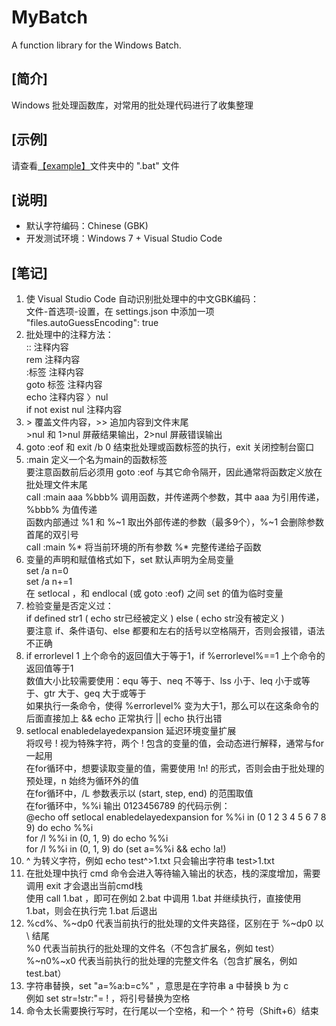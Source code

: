 # MyBatch
A function library for the Windows Batch.  
  
## [简介]
Windows 批处理函数库，对常用的批处理代码进行了收集整理  

## [示例]
请查看<a href="example\">【example】</a>文件夹中的 ".bat" 文件  

## [说明]
- 默认字符编码：Chinese (GBK)  
- 开发测试环境：Windows 7 + Visual Studio Code  

## [笔记]
01. 使 Visual Studio Code 自动识别批处理中的中文GBK编码：  
    文件-首选项-设置，在 settings.json 中添加一项 "files.autoGuessEncoding": true  
02. 批处理中的注释方法：  
    :: 注释内容  
    rem 注释内容  
    :标签 注释内容  
    goto 标签 注释内容  
    echo 注释内容 〉nul  
    if not exist nul 注释内容  
03. \> 覆盖文件内容，>> 追加内容到文件末尾  
    \>nul 和 1>nul 屏蔽结果输出，2>nul 屏蔽错误输出  
04. goto :eof 和 exit /b 0 结束批处理或函数标签的执行，exit 关闭控制台窗口  
05. :main 定义一个名为main的函数标签  
    要注意函数前后必须用 goto :eof 与其它命令隔开，因此通常将函数定义放在批处理文件末尾  
    call :main aaa %bbb% 调用函数，并传递两个参数，其中 aaa 为引用传递，%bbb% 为值传递  
    函数内部通过 %1 和 %~1 取出外部传递的参数（最多9个），%~1 会删除参数首尾的双引号  
    call :main %* 将当前环境的所有参数 %* 完整传递给子函数  
06. 变量的声明和赋值格式如下，set 默认声明为全局变量  
    set /a n=0  
    set /a n+=1  
    在 setlocal ，和 endlocal (或 goto :eof) 之间 set 的值为临时变量  
07. 检验变量是否定义过：  
    if defined str1 ( echo str已经被定义 ) else ( echo str没有被定义 )  
    要注意 if、条件语句、else 都要和左右的括号以空格隔开，否则会报错，语法不正确
08. if errorlevel 1 上个命令的返回值大于等于1，if %errorlevel%==1 上个命令的返回值等于1  
    数值大小比较需要使用：equ 等于、neq 不等于、lss 小于、leq 小于或等于、gtr 大于、geq 大于或等于  
    如果执行一条命令，使得 %errorlevel% 变为大于1，那么可以在这条命令的后面直接加上 && echo 正常执行 || echo 执行出错  
09. setlocal enabledelayedexpansion 延迟环境变量扩展  
    将叹号 ! 视为特殊字符，两个 ! 包含的变量的值，会动态进行解释，通常与for一起用  
    在for循环中，想要读取变量的值，需要使用 !n! 的形式，否则会由于批处理的预处理，n 始终为循环外的值  
    在for循环中，/L 参数表示以 (start, step, end) 的范围取值  
    在for循环中，%%i 
    输出 0123456789 的代码示例：  
    @echo off
    setlocal enabledelayedexpansion
    for %%i in (0 1 2 3 4 5 6 7 8 9) do echo %%i  
    for /l %%i in (0, 1, 9) do echo %%i  
    for /l %%i in (0, 1, 9) do (set a=%%i && echo !a!)  
10. ^ 为转义字符，例如 echo test^>1.txt 只会输出字符串 test>1.txt  
11. 在批处理中执行 cmd 命令会进入等待输入输出的状态，栈的深度增加，需要调用 exit 才会退出当前cmd栈  
    使用 call 1.bat ，即可在例如 2.bat 中调用 1.bat 并继续执行，直接使用 1.bat，则会在执行完 1.bat 后退出  
12. %cd%、%~dp0 代表当前执行的批处理的文件夹路径，区别在于 %~dp0 以 \ 结尾  
    %0 代表当前执行的批处理的文件名（不包含扩展名，例如 test）
    %~n0%~x0 代表当前执行的批处理的完整文件名（包含扩展名，例如 test.bat）
13. 字符串替换，set "a=%a:b=c%" ，意思是在字符串 a 中替换 b 为 c  
    例如 set str=!str:"= ! ，将引号替换为空格  
14. 命令太长需要换行写时，在行尾以一个空格，和一个 ^ 符号（Shift+6）结束